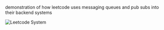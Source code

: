 demonstration of how leetcode uses messaging queues and pub subs into their backend systems

![Leetcode System](https://www.notion.so/image/https%3A%2F%2Fprod-files-secure.s3.us-west-2.amazonaws.com%2F085e8ad8-528e-47d7-8922-a23dc4016453%2Ffe4355d5-b9ca-4671-8a72-825123f9c124%2FScreenshot_2024-04-07_at_4.39.59_PM.png?table=block&id=97d9f40d-e54f-4a18-b749-539397806a4e&cache=v2)


